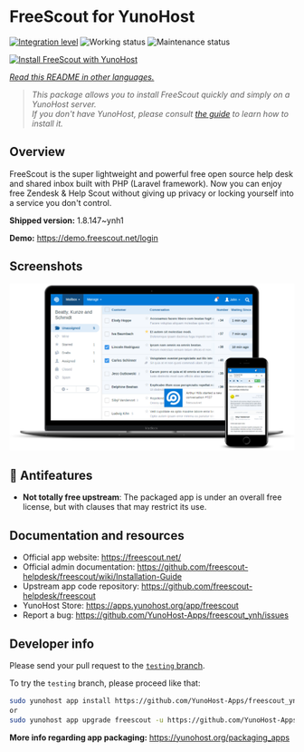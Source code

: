 <!--
N.B.: This README was automatically generated by <https://github.com/YunoHost/apps/tree/master/tools/readme_generator>
It shall NOT be edited by hand.
-->

# FreeScout for YunoHost

[![Integration level](https://dash.yunohost.org/integration/freescout.svg)](https://ci-apps.yunohost.org/ci/apps/freescout/) ![Working status](https://ci-apps.yunohost.org/ci/badges/freescout.status.svg) ![Maintenance status](https://ci-apps.yunohost.org/ci/badges/freescout.maintain.svg)

[![Install FreeScout with YunoHost](https://install-app.yunohost.org/install-with-yunohost.svg)](https://install-app.yunohost.org/?app=freescout)

*[Read this README in other languages.](./ALL_README.md)*

> *This package allows you to install FreeScout quickly and simply on a YunoHost server.*  
> *If you don't have YunoHost, please consult [the guide](https://yunohost.org/install) to learn how to install it.*

## Overview

FreeScout is the super lightweight and powerful free open source help desk and shared inbox built with PHP (Laravel framework). Now you can enjoy free Zendesk & Help Scout without giving up privacy or locking yourself into a service you don't control.

**Shipped version:** 1.8.147~ynh1

**Demo:** <https://demo.freescout.net/login>

## Screenshots

![Screenshot of FreeScout](./doc/screenshots/screenshot.png)

## :red_circle: Antifeatures

- **Not totally free upstream**: The packaged app is under an overall free license, but with clauses that may restrict its use.

## Documentation and resources

- Official app website: <https://freescout.net/>
- Official admin documentation: <https://github.com/freescout-helpdesk/freescout/wiki/Installation-Guide>
- Upstream app code repository: <https://github.com/freescout-helpdesk/freescout>
- YunoHost Store: <https://apps.yunohost.org/app/freescout>
- Report a bug: <https://github.com/YunoHost-Apps/freescout_ynh/issues>

## Developer info

Please send your pull request to the [`testing` branch](https://github.com/YunoHost-Apps/freescout_ynh/tree/testing).

To try the `testing` branch, please proceed like that:

```bash
sudo yunohost app install https://github.com/YunoHost-Apps/freescout_ynh/tree/testing --debug
or
sudo yunohost app upgrade freescout -u https://github.com/YunoHost-Apps/freescout_ynh/tree/testing --debug
```

**More info regarding app packaging:** <https://yunohost.org/packaging_apps>
